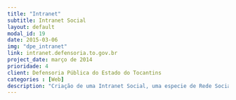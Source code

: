 ```yaml
---
title: "Intranet"
subtitle: Intranet Social
layout: default
modal_id: 19
date: 2015-03-06
img: "dpe_intranet"
link: intranet.defensoria.to.gov.br
project_date: março de 2014
prioridade: 4
client: Defensoria Pública do Estado do Tocantins
categories : [Web]
description: "Criação de uma Intranet Social, uma especie de Rede Social onde os servidores podem se expressar, interegir além de ter acesso a emissão de contra-cheques, imposto de renda, movimentação de documentos na instituição e acesso direto a outros serviços voltados ao servidor. Utiliza Django, Node-JS dentre outras tecnologias"
---
```

